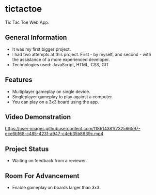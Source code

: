 # tictactoe

Tic Tac Toe Web App.

## General Information

* It was my first bigger project.
* I had two attempts at this project. First - by myself, and second - with the assistance of a more experienced developer.
* Technologies used: JavaScript, HTML, CSS, GIT

## Features

* Multiplayer gameplay on single device.
* Singleplayer gameplay to play against a computer.
* You can play on a 3x3 board using the app. 

## Video Demonstration
https://user-images.githubusercontent.com/118614381/232566597-ece6b168-c485-423f-a947-c4eb35b8639c.mp4



## Project Status

* Waiting on feedback from a reviewer. 

## Room For Advancement

* Enable gameplay on boards larger than 3x3.


